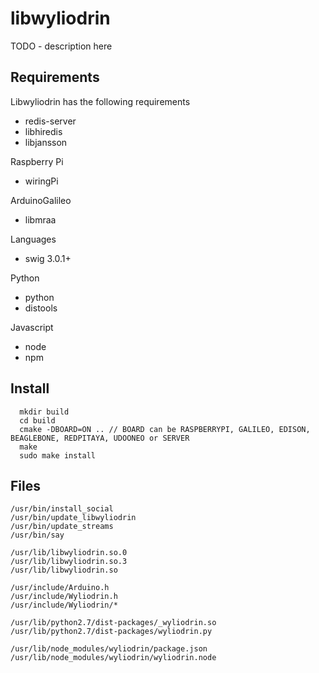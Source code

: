 libwyliodrin
============

TODO - description here



Requirements
------------
Libwyliodrin has the following requirements
  * redis-server
  * libhiredis
  * libjansson

Raspberry Pi
  * wiringPi

ArduinoGalileo
  * libmraa

Languages
  * swig 3.0.1+

Python
  * python
  * distools

Javascript
  * node
  * npm



Install
-------
```
  mkdir build
  cd build
  cmake -DBOARD=ON .. // BOARD can be RASPBERRYPI, GALILEO, EDISON, BEAGLEBONE, REDPITAYA, UDOONEO or SERVER
  make
  sudo make install
```



Files
-----
```
/usr/bin/install_social
/usr/bin/update_libwyliodrin
/usr/bin/update_streams
/usr/bin/say

/usr/lib/libwyliodrin.so.0
/usr/lib/libwyliodrin.so.3
/usr/lib/libwyliodrin.so

/usr/include/Arduino.h
/usr/include/Wyliodrin.h
/usr/include/Wyliodrin/*

/usr/lib/python2.7/dist-packages/_wyliodrin.so
/usr/lib/python2.7/dist-packages/wyliodrin.py

/usr/lib/node_modules/wyliodrin/package.json
/usr/lib/node_modules/wyliodrin/wyliodrin.node
```
